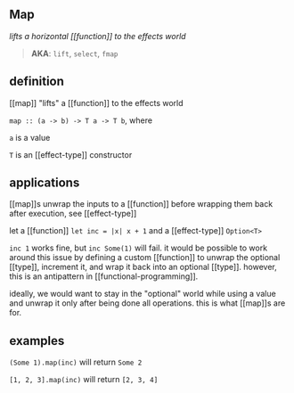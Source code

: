 ## Map

_lifts a horizontal [[function]] to the effects world_

> **AKA**: `lift`, `select`, `fmap`

## definition

[[map]] "lifts" a [[function]] to the effects world

`map :: (a -> b) -> T a -> T b`, where

`a` is a value

`T` is an [[effect-type]] constructor

## applications

[[map]]s unwrap the inputs to a [[function]] before wrapping them back after execution, see [[effect-type]]

let a [[function]] `let inc = |x| x + 1` and a [[effect-type]] `Option<T>`

`inc 1` works fine, but `inc Some(1)` will fail. it would be possible to work around this issue by defining a custom [[function]] to unwrap the optional [[type]], increment it, and wrap it back into an optional [[type]]. however, this is an antipattern in [[functional-programming]].

ideally, we would want to stay in the "optional" world while using a value and unwrap it only after being done all operations. this is what [[map]]s are for.

## examples

`(Some 1).map(inc)` will return `Some 2`

`[1, 2, 3].map(inc)` will return `[2, 3, 4]`
